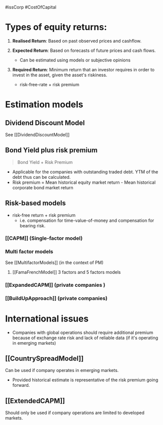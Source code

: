 #issCorp #CostOfCapital 

# Types of equity returns: 
1. **Realised Return**: Based on past observed prices and cashflow. 

2. **Expected Return**: Based on forecasts of future prices and cash flows. 
	- Can be estimated using models or subjective opinions 

3. **Required Return**: Minimum return that an investor requires in order to invest in the asset, given the asset's riskiness. 
	- risk-free-rate + risk premium 


# Estimation models 
## Dividend Discount Model 
See [[DividendDiscountModel]]

## Bond Yield plus risk premium
> Bond Yield + Risk Premium 

- Applicable for the companies with outstanding traded debt. YTM of the debt thus can be calculated. 
- Risk premium = Mean historical equity market return 
							  - Mean historical corporate bond market return 

## Risk-based models 
- risk-free return + risk premium 
	- i.e. compensation for time-value-of-money and compensation for bearing risk. 

### [[CAPM]] (Single-factor model)

### Multi factor models 
See [[MultifactorModels]] (in the context of PM)
1. [[FamaFrenchModel]] 3 factors and 5 factors models 

### [[ExpandedCAPM]] (private companies )

### [[BuildUpApproach]] (private companies)



# International issues 
- Companies with global operations should require additional premium because of exchange rate risk and lack of reliable data (if it's operating in emerging markets)
## [[CountrySpreadModel]]
Can be used if company operates in emerging markets. 
- Provided historical estimate is representative of the risk premium going forward. 
## [[ExtendedCAPM]]
Should only be used if company operations are limited to  developed markets. 